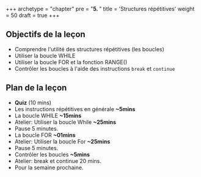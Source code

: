 +++
archetype = "chapter"
pre = "<b>5. </b>"
title = 'Structures répétitives'
weight = 50
draft = true
+++

## Objectifs de la leçon

- Comprendre l'utilité des structures répétitives (les boucles)
- Utiliser la boucle WHILE
- Utiliser la boucle FOR et la fonction RANGE()
- Contrôler les boucles à l'aide des instructions `break` et `continue`


## Plan de la leçon

- **Quiz** (10 mins)
- Les instructions répétitives en générale **~5mins**
- La boucle WHILE **~15mins**
- Atelier: Utiliser la boucle While **~25mins**
- Pause 5 minutes.
- La boucle FOR **~01mins**
- Atelier: Utiliser la boucle For **~25mins**
- Pause 5 minutes.
- Contrôler les boucles **~5mins**
- Atelier: break et continue 20 mins.
- Pour la semaine prochaine.
